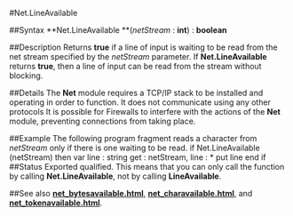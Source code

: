 
#Net.LineAvailable

##Syntax
**Net.LineAvailable **(*netStream* : **int**) : **boolean**

##Description
Returns **true** if a line of input is waiting to be read from the net stream specified by the *netStream* parameter. If **Net.LineAvailable** returns **true**, then a line of input can be read from the stream without blocking.

##Details
The **Net** module requires a TCP/IP stack to be installed and operating in order to function. It does not communicate using any other protocols
It is possible for Firewalls to interfere with the actions of the **Net** module, preventing connections from taking place.

##Example
The following program fragment reads a character from *netStream* only if there is one waiting to be read.
        if Net.LineAvailable (netStream) then
            var line : string
            get : netStream, line : *
            put line
        end if
##Status
Exported qualified.
This means that you can only call the function by calling **Net.LineAvailable**, not by calling **LineAvailable**.

##See also
**[net_bytesavailable.html](Net.BytesAvailable)**, **[net_charavailable.html](Net.CharAvailable)**, and **[net_tokenavailable.html](Net.TokenAvailable)**.
